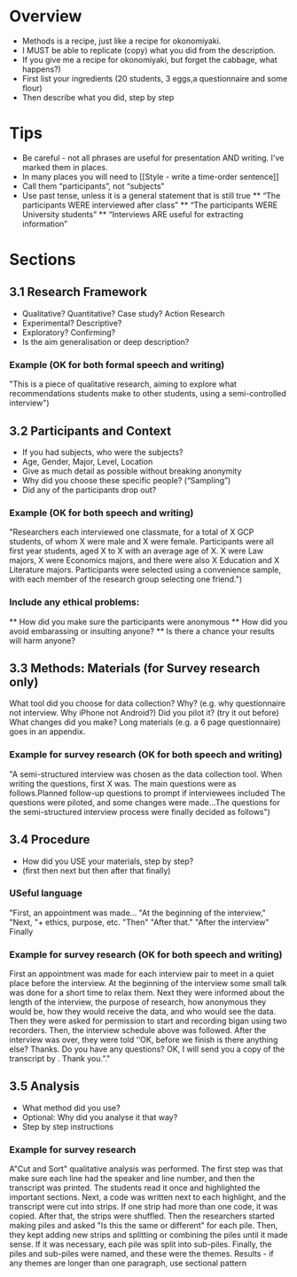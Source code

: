 # Overview
* Methods is a recipe, just like a recipe for okonomiyaki.
* I MUST be able to replicate (copy) what you did from the description.
* If you give me a recipe for okonomiyaki, but forget the cabbage, what happens?)
* First list your ingredients (20 students, 3 eggs,a questionnaire and some flour)
* Then describe what you did, step by step


# Tips
* Be careful - not all phrases are useful for presentation AND writing. I've marked them in places. 
* In many places you will need to  [[Style - write a time-order sentence]]
* Call them “participants”, not “subjects"
* Use past tense, unless it is a general statement that is still true
** “The participants WERE interviewed after class”
** “The participants WERE University students”
** “Interviews ARE useful for extracting information”


# Sections
## 3.1 Research Framework
* Qualitative? Quantitative? Case study? Action Research
* Experimental? Descriptive?
* Exploratory? Confirming?
* Is the aim generalisation or deep description?
### Example (OK for both formal speech and writing)
"This is a piece of qualitative research, aiming to explore what recommendations students make to other students, using a semi-controlled interview")

## 3.2 Participants and Context
* If you had subjects, who were the subjects?
* Age, Gender, Major, Level, Location
* Give as much detail as possible without breaking anonymity
* Why did you choose these specific people? (“Sampling”)
* Did any of the participants drop out?

### Example (OK for both speech and writing)
"Researchers each interviewed one classmate, for a total of X GCP students, of whom X were male and X were female. Participants were all first year students, aged X to X with an average age of X. X were Law majors, X were Economics majors, and there were also X Education and X Literature majors. Participants were selected using a convenience sample, with each member of the research group selecting one friend.")  


### Include any ethical problems:
** How did you make sure the participants were anonymous
** How did you avoid embarassing or insulting anyone?
** Is there a chance your results will harm anyone?

## 3.3 Methods: Materials (for Survey research only)
What tool did you choose for data collection? 
Why? (e.g. why questionnaire not interview. Why iPhone not Android?)
Did you pilot it? (try it out before) What changes did you make?
Long materials (e.g. a 6 page questionnaire) goes in an appendix.

### Example for survey research (OK for both speech and writing)
"A semi-structured interview was chosen as the data collection tool. When writing the questions, first X was. The main questions were as follows.Planned follow-up questions to prompt if interviewees included The questions were piloted, and some changes were made...The questions for the semi-structured interview process were finally decided as follows")


## 3.4 Procedure
* How did you USE your materials, step by step?
* (first then next but then after that finally)

### USeful language
"First, an appointment was made...
"At the beginning of the interview,"
"Next, "+  ethics, purpose, etc. 
"Then" 
"After that."
"After the interview"
Finally

### Example for survey research (OK for both speech and writing)
<example>
First an appointment was made for each interview pair to meet in a quiet place before the interview. At the beginning of the interview some small talk was done for a short time to relax them. Next they were informed about the length of the interview, the purpose of research, how anonymous they would be, how they would receive  the data, and who would see the data. Then they were asked for permission to start and recording bigan using two recorders. Then, the interview schedule above was followed. After the interview was over, they were told ‘‘OK, before we finish is there anything else? Thanks. Do you have any questions? OK, I will send you a copy of the transcript by <date>. Thank you.”."
</example>



## 3.5 Analysis
* What method did you use?
* Optional: Why did you analyse it that way?
* Step by step instructions

### Example for survey research
<example>
A"Cut and Sort" qualitative analysis was performed. The first step was that make sure  each line had the speaker and line number, and then the transcript was printed. The students read it once and highlighted the important sections. Next, a code was written next to each highlight, and the transcript were cut into strips. If one strip had more than one code, it was copied. After that, the strips were shuffled. Then the researchers started making piles and asked "Is this the same or different" for each pile. Then, they kept adding new strips and splitting or combining the piles until it made sense. If it was necessary, each pile was split into sub-piles. Finally, the piles and sub-piles were named, and these were the themes.
Results - if any themes are longer than one paragraph, use sectional pattern 
</example